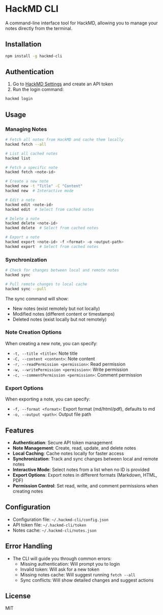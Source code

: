 # HackMD CLI

A command-line interface tool for HackMD, allowing you to manage your notes directly from the terminal.

## Installation

```bash
npm install -g hackmd-cli
```

## Authentication

1. Go to [HackMD Settings](https://hackmd.io/settings#api) and create an API token
2. Run the login command:

```bash
hackmd login
```

## Usage

### Managing Notes

```bash
# Fetch all notes from HackMD and cache them locally
hackmd fetch --all

# List all cached notes
hackmd list

# Fetch a specific note
hackmd fetch <note-id>

# Create a new note
hackmd new -t "Title" -C "Content"
hackmd new  # Interactive mode

# Edit a note
hackmd edit <note-id>
hackmd edit  # Select from cached notes

# Delete a note
hackmd delete <note-id>
hackmd delete  # Select from cached notes

# Export a note
hackmd export <note-id> -f <format> -o <output-path>
hackmd export  # Select from cached notes
```

### Synchronization

```bash
# Check for changes between local and remote notes
hackmd sync

# Pull remote changes to local cache
hackmd sync --pull
```

The sync command will show:

- New notes (exist remotely but not locally)
- Modified notes (different content or timestamps)
- Deleted notes (exist locally but not remotely)

### Note Creation Options

When creating a new note, you can specify:

- `-t, --title <title>`: Note title
- `-C, --content <content>`: Note content
- `-r, --readPermission <permission>`: Read permission
- `-w, --writePermission <permission>`: Write permission
- `-c, --commentPermission <permission>`: Comment permission

### Export Options

When exporting a note, you can specify:

- `-f, --format <format>`: Export format (md/html/pdf), defaults to md
- `-o, --output <path>`: Output file path

## Features

- **Authentication**: Secure API token management
- **Note Management**: Create, read, update, and delete notes
- **Local Caching**: Cache notes locally for faster access
- **Synchronization**: Track and sync changes between local and remote notes
- **Interactive Mode**: Select notes from a list when no ID is provided
- **Export Options**: Export notes in different formats (Markdown, HTML, PDF)
- **Permission Control**: Set read, write, and comment permissions when creating notes

## Configuration

- Configuration file: `~/.hackmd-cli/config.json`
- API token file: `~/.hackmd-cli/token`
- Notes cache: `~/.hackmd-cli/notes.json`

## Error Handling

- The CLI will guide you through common errors:
  - Missing authentication: Will prompt you to login
  - Invalid token: Will ask for a new token
  - Missing notes cache: Will suggest running `fetch --all`
  - Sync conflicts: Will show detailed changes and suggest actions

## License

MIT
